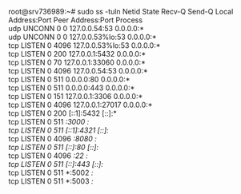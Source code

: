 root@srv736989:~# sudo ss -tuln
Netid          State            Recv-Q           Send-Q                     Local Address:Port                      Peer Address:Port          Process          
udp            UNCONN           0                0                             127.0.0.54:53                             0.0.0.0:*                              
udp            UNCONN           0                0                          127.0.0.53%lo:53                             0.0.0.0:*                              
tcp            LISTEN           0                4096                       127.0.0.53%lo:53                             0.0.0.0:*                              
tcp            LISTEN           0                200                            127.0.0.1:5432                           0.0.0.0:*                              
tcp            LISTEN           0                70                             127.0.0.1:33060                          0.0.0.0:*                              
tcp            LISTEN           0                4096                          127.0.0.54:53                             0.0.0.0:*                              
tcp            LISTEN           0                511                              0.0.0.0:80                             0.0.0.0:*                              
tcp            LISTEN           0                511                              0.0.0.0:443                            0.0.0.0:*                              
tcp            LISTEN           0                151                            127.0.0.1:3306                           0.0.0.0:*                              
tcp            LISTEN           0                4096                           127.0.0.1:27017                          0.0.0.0:*                              
tcp            LISTEN           0                200                                [::1]:5432                              [::]:*                              
tcp            LISTEN           0                511                                    *:3000                                 *:*                              
tcp            LISTEN           0                511                                [::1]:4321                              [::]:*                              
tcp            LISTEN           0                4096                                   *:8080                                 *:*                              
tcp            LISTEN           0                511                                 [::]:80                                [::]:*                              
tcp            LISTEN           0                4096                                   *:22                                   *:*                              
tcp            LISTEN           0                511                                 [::]:443                               [::]:*                              
tcp            LISTEN           0                511                                    *:5002                                 *:*                              
tcp            LISTEN           0                511                                    *:5003                                 *:*                        